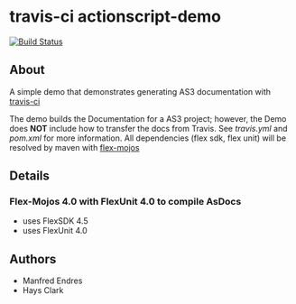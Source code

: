 # travis-ci actionscript-demo

[![Build Status](https://api.travis-ci.org/Larusso/travis-CI-actionscript-demo.svg?branch=asdoc)](https://travis-ci.org/Larusso/travis-CI-actionscript-demo)

## About

A simple demo that demonstrates generating AS3 documentation with [travis-ci](http://travis-ci.org)

The demo builds the Documentation for a AS3 project; however, the Demo does __NOT__ include how to transfer the docs from Travis. See _travis.yml_ and _pom.xml_ for more information. All dependencies (flex sdk, flex unit) will be resolved by maven with [flex-mojos](http://code.google.com/p/flex-mojos/)

## Details

### Flex-Mojos 4.0 with FlexUnit 4.0 to compile AsDocs

  * uses FlexSDK 4.5
  * uses FlexUnit 4.0

## Authors

  * Manfred Endres
  * Hays Clark